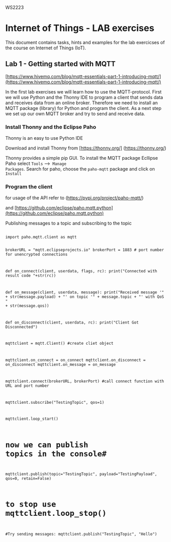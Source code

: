 WS2223
# Internet of Things - LAB exercises 

This document contains tasks, hints and examples for the lab exercicses of the course on Internet of Things (IoT).

## Lab 1 - Getting started with MQTT
[https://www.hivemq.com/blog/mqtt-essentials-part-1-introducing-mqtt/](https://www.hivemq.com/blog/mqtt-essentials-part-1-introducing-mqtt/)

In the first lab exercises we will learn how to use the MQTT-protocol. First we will use Python and the Thonny IDE to program a client that sends data and receives data from an online broker. Therefore we need to install an MQTT package (library) for Python and program the client. As a next step we set up our own MQTT broker and try to send and receive data.

### Install Thonny and the Eclipse Paho

Thonny is an easy to use Python IDE

Download and install Thonny from [https://thonny.org/] (https://thonny.org/)

Thonny provides a simple pip GUI. To install the MQTT package Ecllipse Paho select <code>Tools</code> --><code> Manage Packages</code>. Search for paho, choose the <code>paho-mqtt</code> package and click on <code>Install</code>

### Program the client

for usage of the API refer to (https://pypi.org/project/paho-mqtt/)

and [https://github.com/eclipse/paho.mqtt.python](https://github.com/eclipse/paho.mqtt.python)

Publishing messages to a topic and subscribing to the topic

<code>
import paho.mqtt.client as mqtt

brokerURL = "mqtt.eclipseprojects.io"
brokerPort = 1883 # port number for unencrypted connections

def on_connect(client, userdata, flags, rc):
   print("Connected with result code "+str(rc))

def on_message(client, userdata, message):
   print("Received message '" + str(message.payload) + "' on topic '"
        + message.topic + "' with QoS " + str(message.qos))

def on_disconnect(client, userdata, rc):
    print("Client Got Disconnected")

mqttclient = mqtt.Client() #create cliet object

mqttclient.on_connect = on_connect
mqttclient.on_disconnect = on_disconnect
mqttclient.on_message = on_message

mqttclient.connect(brokerURL, brokerPort) #call connect function with URL and port number

mqttclient.subscribe("TestingTopic", qos=1)

mqttclient.loop_start()
# now we can publish topics in the console#

mqttclient.publish(topic="TestingTopic", payload="TestingPayload", qos=0, retain=False)

# to stop use mqttclient.loop_stop()

#Try sending messages: mqttclient.publish("TestingTopic", "Hello")
</code>




